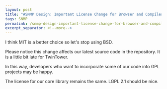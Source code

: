 ```yaml
---
layout: post
title: "#SNMP Design: Important License Change for Browser and Compiler"
tags: SNMP
permalink: /snmp-design-important-license-change-for-browser-and-compiler-c2c3562565f9
excerpt_separator: <!--more-->
---
```

I think MIT is a better choice so let's stop using BSD.

Please notice this change affects our latest source code in the repository. It is a little bit late for TwinTower.

In this way, developers who want to incorporate some of our code into GPL projects may be happy.

The license for our core library remains the same. LGPL 2.1 should be nice.
<!--more-->